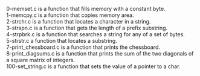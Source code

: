 0-memset.c is a function that fills memory with a constant byte.<br />
1-memcpy.c is a function that copies memory area.<br />
2-strchr.c is a function that locates a character in a string.<br />
3-strspn.c is a function that gets the length of a prefix substring.<br />
4-strpbrk.c is a function that searches a string for any of a set of bytes.<br />
5-strstr.c a function that locates a substring.<br />
7-print_chessboard.c is a function that prints the chessboard.<br />
8-print_diagsums.c is a function that prints the sum of the two diagonals of a square matrix of integers.<br />
100-set_string.c is a function that sets the value of a pointer to a char.<br />